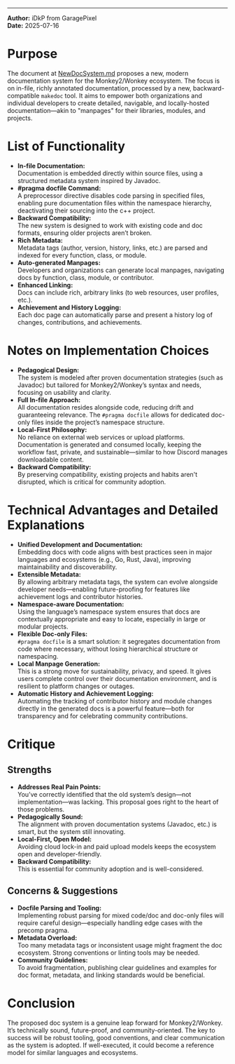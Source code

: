 ---

**Author:** iDkP from GaragePixel  
**Date:** 2025-07-16  

# Purpose

The document at [NewDocSystem.md](https://github.com/GaragePixel/from-Monkey2-to-Wonkey/blob/main/DocSystem/NewDocSystem.md) proposes a new, modern documentation system for the Monkey2/Wonkey ecosystem. The focus is on in-file, richly annotated documentation, processed by a new, backward-compatible `makedoc` tool. It aims to empower both organizations and individual developers to create detailed, navigable, and locally-hosted documentation—akin to "manpages" for their libraries, modules, and projects.

# List of Functionality

- **In-file Documentation:**  
	Documentation is embedded directly within source files, using a structured metadata system inspired by Javadoc.
- **#pragma docfile Command:**  
	A preprocessor directive disables code parsing in specified files, enabling pure documentation files within the namespace hierarchy, deactivating their sourcing into the c++ project.
- **Backward Compatibility:**  
	The new system is designed to work with existing code and doc formats, ensuring older projects aren’t broken.
- **Rich Metadata:**  
	Metadata tags (author, version, history, links, etc.) are parsed and indexed for every function, class, or module.
- **Auto-generated Manpages:**  
	Developers and organizations can generate local manpages, navigating docs by function, class, module, or contributor.
- **Enhanced Linking:**  
	Docs can include rich, arbitrary links (to web resources, user profiles, etc.).
- **Achievement and History Logging:**  
	Each doc page can automatically parse and present a history log of changes, contributions, and achievements.

# Notes on Implementation Choices

- **Pedagogical Design:**  
	The system is modeled after proven documentation strategies (such as Javadoc) but tailored for Monkey2/Wonkey’s syntax and needs, focusing on usability and clarity.
- **Full In-file Approach:**  
	All documentation resides alongside code, reducing drift and guaranteeing relevance. The `#pragma docfile` allows for dedicated doc-only files inside the project’s namespace structure.
- **Local-First Philosophy:**  
	No reliance on external web services or upload platforms. Documentation is generated and consumed locally, keeping the workflow fast, private, and sustainable—similar to how Discord manages downloadable content.
- **Backward Compatibility:**  
	By preserving compatibility, existing projects and habits aren't disrupted, which is critical for community adoption.

# Technical Advantages and Detailed Explanations

- **Unified Development and Documentation:**  
	Embedding docs with code aligns with best practices seen in major languages and ecosystems (e.g., Go, Rust, Java), improving maintainability and discoverability.
- **Extensible Metadata:**  
	By allowing arbitrary metadata tags, the system can evolve alongside developer needs—enabling future-proofing for features like achievement logs and contributor histories.
- **Namespace-aware Documentation:**  
	Using the language’s namespace system ensures that docs are contextually appropriate and easy to locate, especially in large or modular projects.
- **Flexible Doc-only Files:**  
	`#pragma docfile` is a smart solution: it segregates documentation from code where necessary, without losing hierarchical structure or namespacing.
- **Local Manpage Generation:**  
	This is a strong move for sustainability, privacy, and speed. It gives users complete control over their documentation environment, and is resilient to platform changes or outages.
- **Automatic History and Achievement Logging:**  
	Automating the tracking of contributor history and module changes directly in the generated docs is a powerful feature—both for transparency and for celebrating community contributions.

# Critique

## Strengths

- **Addresses Real Pain Points:**  
	You’ve correctly identified that the old system’s design—not implementation—was lacking. This proposal goes right to the heart of those problems.
- **Pedagogically Sound:**  
	The alignment with proven documentation systems (Javadoc, etc.) is smart, but the system still innovating.
- **Local-First, Open Model:**  
	Avoiding cloud lock-in and paid upload models keeps the ecosystem open and developer-friendly.
- **Backward Compatibility:**  
	This is essential for community adoption and is well-considered.

## Concerns & Suggestions

- **Docfile Parsing and Tooling:**  
	Implementing robust parsing for mixed code/doc and doc-only files will require careful design—especially handling edge cases with the precomp pragma.
- **Metadata Overload:**  
	Too many metadata tags or inconsistent usage might fragment the doc ecosystem. Strong conventions or linting tools may be needed.
- **Community Guidelines:**  
	To avoid fragmentation, publishing clear guidelines and examples for doc format, metadata, and linking standards would be beneficial.

# Conclusion

The proposed doc system is a genuine leap forward for Monkey2/Wonkey. It’s technically sound, future-proof, and community-oriented. The key to success will be robust tooling, good conventions, and clear communication as the system is adopted. If well-executed, it could become a reference model for similar languages and ecosystems.
